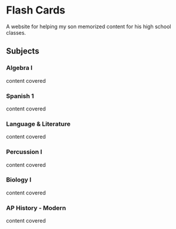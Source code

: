 # Flash Cards

A website for helping my son memorized content for his high school classes.

## Subjects

### Algebra I

content covered

### Spanish 1

content covered

### Language & Literature

content covered

### Percussion I

content covered

### Biology I

content covered

### AP History - Modern

content covered
